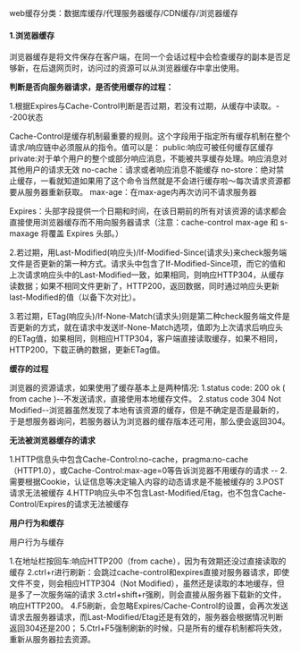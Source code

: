 web缓存分类：数据库缓存/代理服务器缓存/CDN缓存/浏览器缓存

#### 1.浏览器缓存

浏览器缓存是将文件保存在客户端，在同一个会话过程中会检查缓存的副本是否足够新，在后退网页时，访问过的资源可以从浏览器缓存中拿出使用。

**判断是否向服务器请求，是否使用缓存的过程：**

1.根据Expires与Cache-Control判断是否过期，若没有过期，从缓存中读取。--200状态

Cache-Control是缓存机制最重要的规则。这个字段用于指定所有缓存机制在整个请求/响应链中必须服从的指令。值可以是：
    public:响应可被任何缓存区缓存
    private:对于单个用户的整个或部分响应消息，不能被共享缓存处理。响应消息对其他用户的请求无效
    no-cache：请求或者响应消息不能缓存
    no-store：绝对禁止缓存，一看就知道如果用了这个命令当然就是不会进行缓存啦～每次请求资源都要从服务器重新获取。
    max-age：在max-age内再次访问不请求服务器

Expires：头部字段提供一个日期和时间，在该日期前的所有对该资源的请求都会直接使用浏览器缓存而不用向服务器请求（注意：cache-control max-age 和 s-maxage 将覆盖 Expires 头部。）

2.若过期，用Last-Modified(响应头)/If-Modified-Since(请求头)来check服务端文件是否更新的第一种方式。请求头中包含了If-Modified-Since项，而它的值和上次请求响应头中的Last-Modified一致，如果相同，则响应HTTP304，从缓存读数据；如果不相同文件更新了，HTTP200，返回数据，同时通过响应头更新last-Modified的值（以备下次对比）。

3.若过期，ETag(响应头)/If-None-Match(请求头)则是第二种check服务端文件是否更新的方式，就在请求中发送If-None-Match选项，值即为上次请求后响应头的ETag值，如果相同，则相应HTTP304，客户端直接读取缓存，如果不相同，HTTP200，下载正确的数据，更新ETag值。


**缓存的过程**

浏览器的资源请求，如果使用了缓存基本上是两种情况:
1.status code: 200 ok ( from cache )--不发送请求，直接使用本地缓存文件。
2.status code 304 Not Modified--浏览器虽然发现了本地有该资源的缓存，但是不确定是否是最新的，于是想服务器询问，若服务器认为浏览器的缓存版本还可用，那么便会返回304。

**无法被浏览器缓存的请求**

1.HTTP信息头中包含Cache-Control:no-cache，pragma:no-cache（HTTP1.0），或Cache-Control:max-age=0等告诉浏览器不用缓存的请求
--<META HTTP-EQUIV="Pragma" CONTENT="no-cache">
2.需要根据Cookie，认证信息等决定输入内容的动态请求是不能被缓存的
3.POST请求无法被缓存
4.HTTP响应头中不包含Last-Modified/Etag，也不包含Cache-Control/Expires的请求无法被缓存

**用户行为和缓存**

用户行为与缓存

1.在地址栏按回车:响应HTTP200（from cache），因为有效期还没过直接读取的缓存
2.ctrl+r进行刷新：会跳过cache-control和expires直接对服务器请求，即使文件不变，则会相应HTTP304（Not Modified），虽然还是读取的本地缓存，但是多了一次服务端的请求
3.ctrl+shift+r强刷，则会直接从服务器下载新的文件，响应HTTP200。
4.F5刷新，会忽略Expires/Cache-Control的设置，会再次发送请求去服务器请求，而Last-Modified/Etag还是有效的，服务器会根据情况判断返回304还是200；
5.Ctrl+F5强制刷新的时候，只是所有的缓存机制都将失效，重新从服务器拉去资源。
